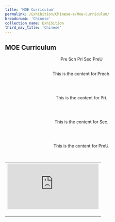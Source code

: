 ```yaml
---
title: 'MOE Curriculum'
permalink: /Exhibition/Chinese-a/Moe-Curriculum/
breadcrumb: 'Chinese'
collection_name: Exhibition
third_nav_title: 'Chinese'
---
```


## MOE Curriculum
<div style="margin-top:auto;margin-bottom:auto;text-align:center;">
<div class="tab">
  <a href="#Prech"><div style="display:inline-block;" class="btnClass">Pre Sch</div></a>
  <a href="#Pri"><div style="display:inline-block;" class="btnClass">Pri</div></a>
  <a href="#Sec"><div style="display:inline-block;" class="btnClass">Sec</div></a>
  <a href="#PreU"><div style="display:inline-block;" class="btnClass">PreU</div></a>
  
<div id="Prech"><br/>
<p>This is the content for Prech.</p><br/>
</div>
<div id="Pri"><br/>
<p>This is the content for Pri.</p><br/>
</div>
<div id="Sec"><br/>
<p>This is the content for Sec.</p><br/>
</div>
<div id="PreU"><br/>
<p>This is the content for PreU.</p><br/>
</div>

<table border="0">
  
  <tr>
    <td>
      <div class="video-container">
  <iframe src="https://players.brightcove.net/5742226969001/default_default/index.html?videoId=6160769806001" frameborder="0" allow="accelerometer; autoplay; encrypted-media; gyroscope; picture-in-picture" allowfullscreen></iframe></div>
      <br/>
    </td>
   </tr>
</table>
</div>

